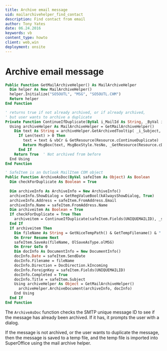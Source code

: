 ```yaml
---
title: Archive email message
uid: mailarchivehelper_find_contact
description: Find contact from email
author: Tony Yates
date: 06.24.2016
keywords: vb
content_type: howto
client: web,win
deployment: onsite
---
```


# Archive email message

```vb
Public Function GetMailArchiveHelper() As MailArchiveHelper
  Dim helper As New MailArchiveHelper()
  helper.Initialize("SO5OUTL", "MSG", "SO5OUTL.CHM")
  Return helper
End Function

' returns true if not already archived, or if already archived, 
' but user wants to archive a duplicate
Private Function ContinueIfDuplicate(ByVal i_MailId As String, _ByVal i_Subject As String) As Boolean
  Using archiveHelper As MailArchiveHelper = GetMailArchiveHelper()
    Dim text As String = archiveHelper.GetArchivedTooltip( _i_Subject, i_MailId, RecordType.Document)
      If Len(text) > 0 Then
        text = text & vbCr & GetResource(Resource.cContinueDuplicate)
        Return MsgBox(text, MsgBoxStyle.YesNo, _GetResource(Resource.cDialogTitle)) = MsgBoxResult.Yes
      End If
    Return True  ' Not archived from before
  End Using
End Function

' SafeItem is an Outlook MailItem COM object
Public Function ArchiveAsDoc(ByVal safeItem As Object) As Boolean
  Dim checkForDuplicate As Boolean = True
 
  Dim archiveInfo As ArchiveInfo = New ArchiveInfo()
  archiveInfo.ShowDialog = GetRegValueBool(kAlwaysShowDialog, True)
  archiveInfo.Address = safeItem.FromAddress.Email
  archiveInfo.Name = safeItem.FromAddress.Name
  Dim archiveitem As Boolean = True
  If checkForDuplicate = True Then
    archiveitem = ContinueIfDuplicate(safeItem.Fields(UNIQUEMAILID), _safeItem.Subject)
  End If
  If archiveitem Then
    Dim fileName As String = GetNiceTempPath() & GetTempFilename() & ".msg"
    On Error Resume Next
    safeItem.SaveAs(fileName, OlSaveAsType.olMSG)
    On Error GoTo 0
    Dim docInfo As DocumentInfo = New DocumentInfo()
    docInfo.Date = safeItem.SendDate
    docInfo.Filename = fileName
    docInfo.Direction = DocDirection.kIncoming
    docInfo.ForeignKey = safeItem.Fields(UNIQUEMAILID)
    docInfo.Completed = True
    docInfo.Title = safeItem.Subject
    Using archiveHelper As Object = GetMailArchiveHelper()
      archiveHelper.ArchiveDocument(archiveInfo, docInfo)
    End Using
  End If
End Function
```

The `ArchiveAsDoc` function checks the SMTP unique message ID to see if the message has already been archived. If it has, it prompts the user with a dialog.

If the message is not archived, or the user wants to duplicate the message, then the message is saved to a temp file, and the temp file is imported into SuperOffice using the mail archive helper.

<!-- See the ArchiveDocument reference. -->
